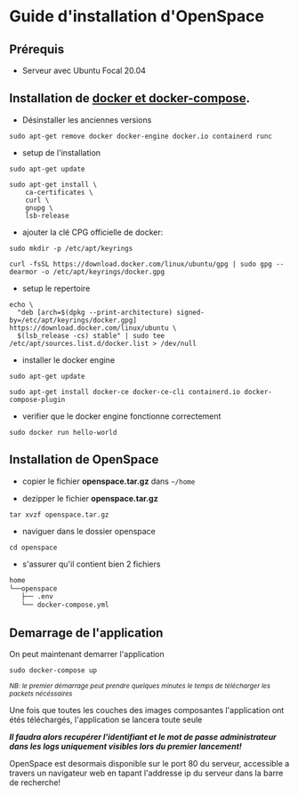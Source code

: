 # Guide d'installation d'OpenSpace

## Prérequis

- Serveur avec Ubuntu Focal 20.04 

## Installation de [docker et docker-compose](https://docs.docker.com/engine/install/ubuntu/).

* Désinstaller les anciennes versions

```
sudo apt-get remove docker docker-engine docker.io containerd runc
```

* setup de l'installation
```
sudo apt-get update

sudo apt-get install \
    ca-certificates \
    curl \
    gnupg \
    lsb-release
```

* ajouter la clé CPG officielle de docker:
```
sudo mkdir -p /etc/apt/keyrings

curl -fsSL https://download.docker.com/linux/ubuntu/gpg | sudo gpg --dearmor -o /etc/apt/keyrings/docker.gpg
```

* setup le repertoire
```
echo \
  "deb [arch=$(dpkg --print-architecture) signed-by=/etc/apt/keyrings/docker.gpg] https://download.docker.com/linux/ubuntu \
  $(lsb_release -cs) stable" | sudo tee /etc/apt/sources.list.d/docker.list > /dev/null
```

* installer le docker engine
```
sudo apt-get update

sudo apt-get install docker-ce docker-ce-cli containerd.io docker-compose-plugin
```

* verifier que le docker engine fonctionne correctement
```
sudo docker run hello-world
```
## Installation de OpenSpace

* copier le fichier **openspace.tar.gz**  dans `~/home`

* dezipper le fichier  **openspace.tar.gz** 
```
tar xvzf openspace.tar.gz
```
* naviguer dans le dossier openspace
```
cd openspace
```
* s'assurer qu'il contient bien 2 fichiers
```bash
home
└──openspace
   ├── .env
   └── docker-compose.yml
```

## Demarrage de l'application
On peut maintenant demarrer l'application
```
sudo docker-compose up
```
<sub>_NB: le premier démarrage peut prendre quelques minutes le temps de télécharger les packets nécéssaires_</sub>

Une fois que toutes les couches des images composantes l'application ont étés téléchargés, l'application se lancera toute seule

***Il faudra alors recupérer l'identifiant et le mot de passe administrateur dans les logs uniquement visibles lors du premier lancement!***

OpenSpace est desormais disponible sur le port 80 du serveur, accessible a travers un navigateur web en tapant l'addresse ip du serveur dans la barre de recherche!



